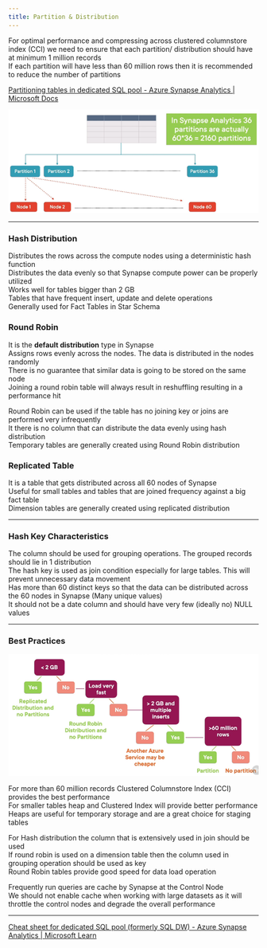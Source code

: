 ```yaml
---
title: Partition & Distribution
---
```


For optimal performance and compressing across clustered columnstore index (CCI) we need to ensure that each partition/ distribution should have at minimum 1 million records  
If each partition will have less than 60 million rows then it is recommended to reduce the number of partitions

[Partitioning tables in dedicated SQL pool - Azure Synapse Analytics | Microsoft Docs](https://docs.microsoft.com/en-us/azure/synapse-analytics/sql-data-warehouse/sql-data-warehouse-tables-partition)

![Partitions in Synapse|600](../../images/partitioning_in_azure_synapse.png)

---

### Hash Distribution

Distributes the rows across the compute nodes using a deterministic hash function  
Distributes the data evenly so that Synapse compute power can be properly utilized  
Works well for tables bigger than 2 GB  
Tables that have frequent insert, update and delete operations  
Generally used for Fact Tables in Star Schema

### Round Robin

It is the **default distribution** type in Synapse  
Assigns rows evenly across the nodes. The data is distributed in the nodes randomly  
There is no guarantee that similar data is going to be stored on the same node  
Joining a round robin table will always result in reshuffling resulting in a performance hit

Round Robin can be used if the table has no joining key or joins are performed very infrequently  
It there is no column that can distribute the data evenly using hash distribution  
Temporary tables are generally created using Round Robin distribution

### Replicated Table

It is a table that gets distributed across all 60 nodes of Synapse  
Useful for small tables and tables that are joined frequency against a big fact table  
Dimension tables are generally created using replicated distribution

---

### Hash Key Characteristics

The column should be used for grouping operations. The grouped records should lie in 1 distribution  
The hash key is used as join condition especially for large tables. This will prevent unnecessary data movement  
Has more than 60 distinct keys so that the data can be distributed across the 60 nodes in Synapse (Many unique values)  
It should not be a date column and should have very few (ideally no) NULL values

---

### Best Practices

![Synapse Distribution Decision Factors|640](../../images/decide_distribution_in_azure_synapse.png)

For more than 60 million records Clustered Columnstore Index (CCI) provides the best performance  
For smaller tables heap and Clustered Index will provide better performance  
Heaps are useful for temporary storage and are a great choice for staging tables

For Hash distribution the column that is extensively used in join should be used  
If round robin is used on a dimension table then the column used in grouping operation should be used as key  
Round Robin tables provide good speed for data load operation

Frequently run queries are cache by Synapse at the Control Node  
We should not enable cache when working with large datasets as it will throttle the control nodes and degrade the overall performance

---

[Cheat sheet for dedicated SQL pool (formerly SQL DW) - Azure Synapse Analytics | Microsoft Learn](https://learn.microsoft.com/en-us/azure/synapse-analytics/sql-data-warehouse/cheat-sheet)
